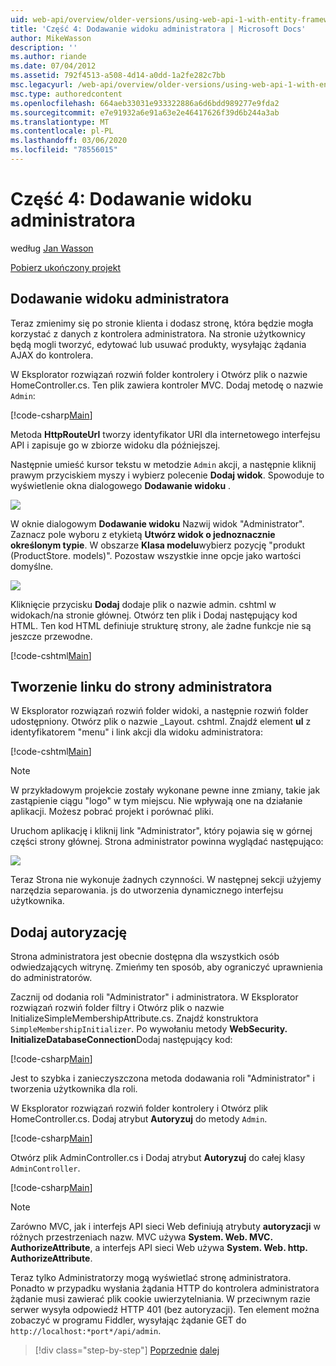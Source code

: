 ```yaml
---
uid: web-api/overview/older-versions/using-web-api-1-with-entity-framework-5/using-web-api-with-entity-framework-part-4
title: 'Część 4: Dodawanie widoku administratora | Microsoft Docs'
author: MikeWasson
description: ''
ms.author: riande
ms.date: 07/04/2012
ms.assetid: 792f4513-a508-4d14-a0dd-1a2fe282c7bb
msc.legacyurl: /web-api/overview/older-versions/using-web-api-1-with-entity-framework-5/using-web-api-with-entity-framework-part-4
msc.type: authoredcontent
ms.openlocfilehash: 664aeb33031e933322886a6d6bdd989277e9fda2
ms.sourcegitcommit: e7e91932a6e91a63e2e46417626f39d6b244a3ab
ms.translationtype: MT
ms.contentlocale: pl-PL
ms.lasthandoff: 03/06/2020
ms.locfileid: "78556015"
---
```

# <a name="part-4-adding-an-admin-view"></a>Część 4: Dodawanie widoku administratora

według [Jan Wasson](https://github.com/MikeWasson)

[Pobierz ukończony projekt](https://code.msdn.microsoft.com/ASP-NET-Web-API-with-afa30545)

## <a name="add-an-admin-view"></a>Dodawanie widoku administratora

Teraz zmienimy się po stronie klienta i dodasz stronę, która będzie mogła korzystać z danych z kontrolera administratora. Na stronie użytkownicy będą mogli tworzyć, edytować lub usuwać produkty, wysyłając żądania AJAX do kontrolera.

W Eksplorator rozwiązań rozwiń folder kontrolery i Otwórz plik o nazwie HomeController.cs. Ten plik zawiera kontroler MVC. Dodaj metodę o nazwie `Admin`:

[!code-csharp[Main](using-web-api-with-entity-framework-part-4/samples/sample1.cs)]

Metoda **HttpRouteUrl** tworzy identyfikator URI dla internetowego interfejsu API i zapisuje go w zbiorze widoku dla późniejszej.

Następnie umieść kursor tekstu w metodzie `Admin` akcji, a następnie kliknij prawym przyciskiem myszy i wybierz polecenie **Dodaj widok**. Spowoduje to wyświetlenie okna dialogowego **Dodawanie widoku** .

![](using-web-api-with-entity-framework-part-4/_static/image1.png)

W oknie dialogowym **Dodawanie widoku** Nazwij widok "Administrator". Zaznacz pole wyboru z etykietą **Utwórz widok o jednoznacznie określonym typie**. W obszarze **Klasa modelu**wybierz pozycję "produkt (ProductStore. models)". Pozostaw wszystkie inne opcje jako wartości domyślne.

![](using-web-api-with-entity-framework-part-4/_static/image2.png)

Kliknięcie przycisku **Dodaj** dodaje plik o nazwie admin. cshtml w widokach/na stronie głównej. Otwórz ten plik i Dodaj następujący kod HTML. Ten kod HTML definiuje strukturę strony, ale żadne funkcje nie są jeszcze przewodne.

[!code-cshtml[Main](using-web-api-with-entity-framework-part-4/samples/sample2.cshtml)]

## <a name="create-a-link-to-the-admin-page"></a>Tworzenie linku do strony administratora

W Eksplorator rozwiązań rozwiń folder widoki, a następnie rozwiń folder udostępniony. Otwórz plik o nazwie \_Layout. cshtml. Znajdź element **ul** z identyfikatorem "menu" i link akcji dla widoku administratora:

[!code-cshtml[Main](using-web-api-with-entity-framework-part-4/samples/sample3.cshtml)]

> [!NOTE]
> W przykładowym projekcie zostały wykonane pewne inne zmiany, takie jak zastąpienie ciągu "logo" w tym miejscu. Nie wpływają one na działanie aplikacji. Możesz pobrać projekt i porównać pliki.

Uruchom aplikację i kliknij link "Administrator", który pojawia się w górnej części strony głównej. Strona administrator powinna wyglądać następująco:

![](using-web-api-with-entity-framework-part-4/_static/image3.png)

Teraz Strona nie wykonuje żadnych czynności. W następnej sekcji użyjemy narzędzia separowania. js do utworzenia dynamicznego interfejsu użytkownika.

## <a name="add-authorization"></a>Dodaj autoryzację

Strona administratora jest obecnie dostępna dla wszystkich osób odwiedzających witrynę. Zmieńmy ten sposób, aby ograniczyć uprawnienia do administratorów.

Zacznij od dodania roli "Administrator" i administratora. W Eksplorator rozwiązań rozwiń folder filtry i Otwórz plik o nazwie InitializeSimpleMembershipAttribute.cs. Znajdź konstruktora `SimpleMembershipInitializer`. Po wywołaniu metody **WebSecurity. InitializeDatabaseConnection**Dodaj następujący kod:

[!code-csharp[Main](using-web-api-with-entity-framework-part-4/samples/sample4.cs)]

Jest to szybka i zanieczyszczona metoda dodawania roli "Administrator" i tworzenia użytkownika dla roli.

W Eksplorator rozwiązań rozwiń folder kontrolery i Otwórz plik HomeController.cs. Dodaj atrybut **Autoryzuj** do metody `Admin`.

[!code-csharp[Main](using-web-api-with-entity-framework-part-4/samples/sample5.cs)]

Otwórz plik AdminController.cs i Dodaj atrybut **Autoryzuj** do całej klasy `AdminController`.

[!code-csharp[Main](using-web-api-with-entity-framework-part-4/samples/sample6.cs)]

> [!NOTE]
> Zarówno MVC, jak i interfejs API sieci Web definiują atrybuty **autoryzacji** w różnych przestrzeniach nazw. MVC używa **System. Web. MVC. AuthorizeAttribute**, a interfejs API sieci Web używa **System. Web. http. AuthorizeAttribute**.

Teraz tylko Administratorzy mogą wyświetlać stronę administratora. Ponadto w przypadku wysłania żądania HTTP do kontrolera administratora żądanie musi zawierać plik cookie uwierzytelniania. W przeciwnym razie serwer wysyła odpowiedź HTTP 401 (bez autoryzacji). Ten element można zobaczyć w programu Fiddler, wysyłając żądanie GET do `http://localhost:*port*/api/admin`.

> [!div class="step-by-step"]
> [Poprzednie](using-web-api-with-entity-framework-part-3.md)
> [dalej](using-web-api-with-entity-framework-part-5.md)
